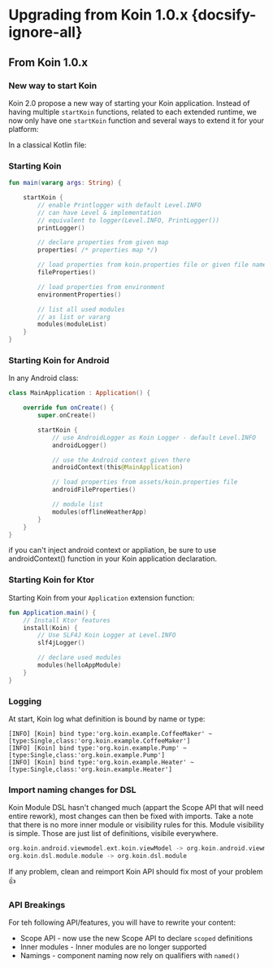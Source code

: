 # Upgrading from Koin 1.0.x {docsify-ignore-all}

## From Koin 1.0.x

### New way to start Koin

Koin 2.0 propose a new way of starting your Koin application. Instead of having multiple `startKoin` functions, related to each extended runtime, we now only have one `startKoin` function and several ways to extend it for your platform:

In a classical Kotlin file:

### Starting Koin

```kotlin
fun main(vararg args: String) {

    startKoin {
        // enable Printlogger with default Level.INFO
        // can have Level & implementation
        // equivalent to logger(Level.INFO, PrintLogger())
        printLogger() 

        // declare properties from given map
        properties( /* properties map */)

        // load properties from koin.properties file or given file name
        fileProperties()

        // load properties from environment
        environmentProperties()

        // list all used modules
        // as list or vararg
        modules(moduleList) 
    }
}
```

### Starting Koin for Android

In any Android class:

```kotlin
class MainApplication : Application() {

    override fun onCreate() {
        super.onCreate()

        startKoin {
            // use AndroidLogger as Koin Logger - default Level.INFO
            androidLogger()

            // use the Android context given there
            androidContext(this@MainApplication)

            // load properties from assets/koin.properties file
            androidFileProperties()

            // module list
            modules(offlineWeatherApp)
        }
    }
}
```

<div class="alert alert-primary" role="alert">
    if you can't inject android context or appliation, be sure to use androidContext() function in your Koin application declaration.
</div>

### Starting Koin for Ktor

Starting Koin from your `Application` extension function:

```kotlin
fun Application.main() {
    // Install Ktor features
    install(Koin) {
        // Use SLF4J Koin Logger at Level.INFO
        slf4jLogger()

        // declare used modules
        modules(helloAppModule)
    }
}
```

### Logging

At start, Koin log what definition is bound by name or type:

```
[INFO] [Koin] bind type:'org.koin.example.CoffeeMaker' ~ [type:Single,class:'org.koin.example.CoffeeMaker']
[INFO] [Koin] bind type:'org.koin.example.Pump' ~ [type:Single,class:'org.koin.example.Pump']
[INFO] [Koin] bind type:'org.koin.example.Heater' ~ [type:Single,class:'org.koin.example.Heater']
```

### Import naming changes for DSL

Koin Module DSL hasn't changed much (appart the Scope API that will need entire rework), most changes can then be fixed with imports. Take a note that there is no more inner module or visibility rules for this. Module visibility is simple. Those are just list of definitions, visibile everywhere.

```kotlin
org.koin.android.viewmodel.ext.koin.viewModel -> org.koin.android.viewmodel.dsl.viewModel
org.koin.dsl.module.module -> org.koin.dsl.module
```

<div class="alert alert-primary" role="alert">
   If any problem, clean and reimport Koin API should fix most of your problem 👍
</div>

### API Breakings

For teh following API/features, you will have to rewrite your content:

- Scope API - now use the new Scope API to declare `scoped` definitions
- Inner modules - Inner modules are no longer supported 
- Namings - component naming now rely on qualifiers with `named()`


